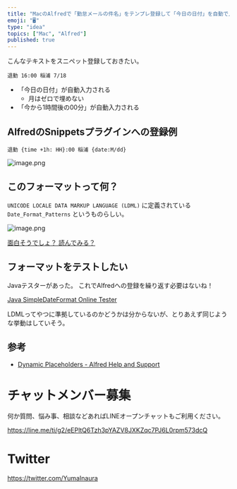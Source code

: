```yaml
---
title: "MacのAlfredで「勤怠メールの件名」をテンプレ登録して「今日の日付」を自動で入れてみる例"
emoji: "🖥"
type: "idea"
topics: ["Mac", "Alfred"]
published: true
---
```


こんなテキストをスニペット登録しておきたい。

`退勤 16:00 稲浦 7/18`

- 「今日の日付」が自動入力される
  - 月はゼロで埋めない
- 「今から1時間後の00分」が自動入力される

## AlfredのSnippetsプラグインへの登録例

`退勤 {time +1h: HH}:00 稲浦 {date:M/dd}`

![image.png](https://qiita-image-store.s3.amazonaws.com/0/89618/ebca3619-c251-3b21-690d-5f4729563848.png)

## このフォーマットって何？

`UNICODE LOCALE DATA MARKUP LANGUAGE (LDML)` に定義されている `Date_Format_Patterns` というものらしい。

![image.png](https://qiita-image-store.s3.amazonaws.com/0/89618/8329feee-5f35-03a0-e874-876e547d52a3.png)

[面白そうでしょ？ 読んでみる？](http://www.unicode.org/reports/tr35/tr35-31/tr35-dates.html#Date_Format_Patterns)

## フォーマットをテストしたい

Javaテスターがあった。
これでAlfredへの登録を繰り返す必要はないね！

[Java SimpleDateFormat Online Tester](http://www.sdfonlinetester.info/#)

LDMLってやつに準拠しているのかどうかは分からないが、とりあえず同じような挙動はしていそう。

## 参考

- [Dynamic Placeholders - Alfred Help and Support](https://www.alfredapp.com/help/features/clipboard/dynamic-placeholders/)








<!-- Update From Qiita API -->

# チャットメンバー募集


何か質問、悩み事、相談などあればLINEオープンチャットもご利用ください。

https://line.me/ti/g2/eEPltQ6Tzh3pYAZV8JXKZqc7PJ6L0rpm573dcQ





# Twitter


https://twitter.com/YumaInaura


<!-- Update From Qiita API -->


